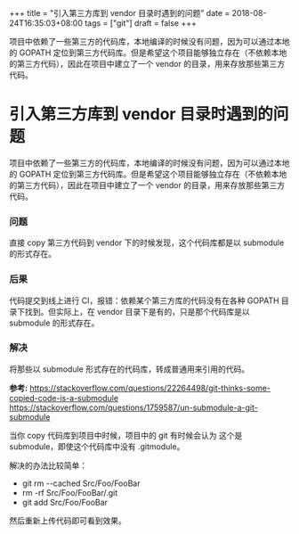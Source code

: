 +++
title = "引入第三方库到 vendor 目录时遇到的问题"
date = 2018-08-24T16:35:03+08:00
tags = ["git"]
draft = false
+++

项目中依赖了一些第三方的代码库，本地编译的时候没有问题，因为可以通过本地的 GOPATH 定位到第三方代码库。但是希望这个项目能够独立存在（不依赖本地的第三方代码），因此在项目中建立了一个 vendor 的目录，用来存放那些第三方代码。

<!--more-->

# 引入第三方库到 vendor 目录时遇到的问题

项目中依赖了一些第三方的代码库，本地编译的时候没有问题，因为可以通过本地的 GOPATH 定位到第三方代码库。但是希望这个项目能够独立存在（不依赖本地的第三方代码），因此在项目中建立了一个 vendor 的目录，用来存放那些第三方代码。


### 问题

直接 copy 第三方代码到 vendor 下的时候发现，这个代码库都是以 submodule 的形式存在。


### 后果

代码提交到线上进行 CI，报错：依赖某个第三方库的代码没有在各种 GOPATH 目录下找到。但实际上，在 vendor 目录下是有的，只是那个代码库是以 submodule 的形式存在。

### 解决

将那些以 submodule 形式存在的代码库，转成普通用来引用的代码。

**参考:** 
https://stackoverflow.com/questions/22264498/git-thinks-some-copied-code-is-a-submodule
https://stackoverflow.com/questions/1759587/un-submodule-a-git-submodule

当你 copy 代码库到项目中时候，项目中的 git 有时候会认为 这个是 submodule，即使这个代码库中没有 .gitmodule。

解决的办法比较简单：

* git rm --cached Src/Foo/FooBar
* rm -rf  Src/Foo/FooBar/.git 
* git add Src/Foo/FooBar

然后重新上传代码即可看到效果。

